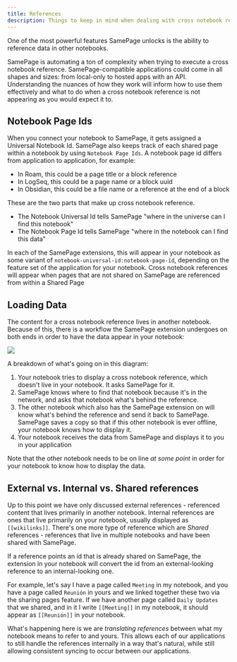 ```yaml
---
title: References
description: Things to keep in mind when dealing with cross notebook references
---
```


One of the most powerful features SamePage unlocks is the ability to reference data in other notebooks.

SamePage is automating a ton of complexity when trying to execute a cross notebook reference. SamePage-compatible applications could come in all shapes and sizes: from local-only to hosted apps with an API. Understanding the nuances of how they work will inform how to use them effectively and what to do when a cross notebook reference is not appearing as you would expect it to.

## Notebook Page Ids

When you connect your notebook to SamePage, it gets assigned a Universal Notebook Id. SamePage also keeps track of each shared page within a notebook by using `Notebook Page Ids`. A notebook page id differs from application to application, for example:
- In Roam, this could be a page title or a block reference
- In LogSeq, this could be a page name or a block uuid
- In Obsidian, this could be a file name or a reference at the end of a block

These are the two parts that make up cross notebook reference.
- The Notebook Universal Id tells SamePage "where in the universe can I find this notebook"
- The Notebook Page Id tells SamePage "where in the notebook can I find this data"

In each of the SamePage extensions, this will appear in your notebook as some variant of `notebook-universal-id:notebook-page-id`, depending on the feature set of the application for your notebook. Cross notebook references will appear when pages that are not shared on SamePage are referenced from within a Shared Page

## Loading Data

The content for a cross notebook reference lives in another notebook. Because of this, there is a workflow the SamePage extension undergoes on both ends in order to have the data appear in your notebook:

![](/images/basics/crossRefDiagram.png)

A breakdown of what's going on in this diagram:
1. Your notebook tries to display a cross notebook reference, which doesn't live in your notebook. It asks SamePage for it.
1. SamePage knows where to find that notebook because it's in the network, and asks that notebook what's behind the reference.
1. The other notebook which also has the SamePage extension on will know what's behind the reference and send it back to SamePage. SamePage saves a copy so that if this other notebook is ever offline, your notebook knows how to display it.
1. Your notebook receives the data from SamePage and displays it to you in your application

Note that the other notebook needs to be on line _at some point_ in order for your notebook to know how to display the data.

## External vs. Internal vs. Shared references

Up to this point we have only discussed external references - referenced content that lives primarily in another notebook. Internal references are ones that live primarily on your notebook, usually displayed as `[[wikilinks]]`. There's one more type of reference which are _Shared_ references - references that live in multiple notebooks and have been shared with SamePage.

If a reference points an id that is already shared on SamePage, the extension in your notebook will convert the id from an external-looking reference to an internal-looking one.

For example, let's say I have a page called `Meeting` in my notebook, and you have a page called `Reunión` in yours and we linked together these two via the sharing pages feature. If we have another page called `Daily Updates` that we shared, and in it I write `[[Meeting]]` in my notebook, it should appear as `[[Reunión]]` in your notebook.

What's happening here is we are _translating references_ between what my notebook means to refer to and yours. This allows each of our applications to still handle the references internally in a way that's natural, while still allowing consistent syncing to occur between our applications.
